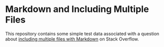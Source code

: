# Markdown and Including Multiple Files

This repository contains some simple test data associated with a question
about [including multiple files with Markdown][1] on Stack Overflow.


[1]: http://stackoverflow.com/questions/4779582/markdown-and-including-multiple-files/
